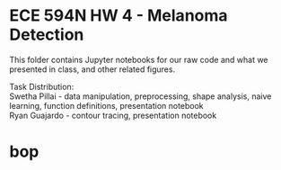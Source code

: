 # ECE 594N HW 4 - Melanoma Detection

This folder contains Jupyter notebooks for our raw code and what we presented in class, and other related figures.

Task Distribution: <br />
Swetha Pillai - data manipulation, preprocessing, shape analysis, naive learning, function definitions, presentation notebook <br />
Ryan Guajardo - contour tracing, presentation notebook <br />
# bop
